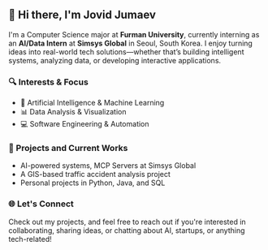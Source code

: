 ## 👋 Hi there, I'm Jovid Jumaev

I'm a Computer Science major at **Furman University**, currently interning as an **AI/Data Intern** at **Simsys Global** in Seoul, South Korea. I enjoy turning ideas into real-world tech solutions—whether that’s building intelligent systems, analyzing data, or developing interactive applications.

### 🔍 Interests & Focus

* 🤖 Artificial Intelligence & Machine Learning
* 📊 Data Analysis & Visualization
* 💻 Software Engineering & Automation

### 💼 Projects and Current Works

* AI-powered systems, MCP Servers at Simsys Global
* A GIS-based traffic accident analysis project
* Personal projects in Python, Java, and SQL

### 🌐 Let's Connect

Check out my projects, and feel free to reach out if you're interested in collaborating, sharing ideas, or chatting about AI, startups, or anything tech-related!

